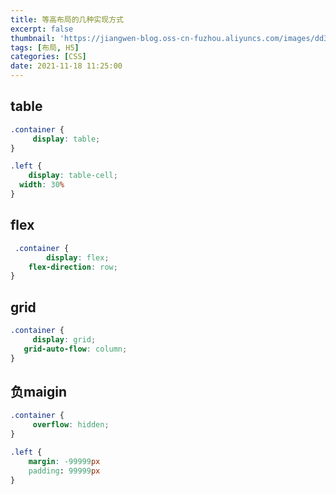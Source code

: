 ```yaml
---
title: 等高布局的几种实现方式
excerpt: false
thumbnail: 'https://jiangwen-blog.oss-cn-fuzhou.aliyuncs.com/images/dd3e880811ebb6e017c2d2eca2.webp'
tags: [布局, H5]
categories: [CSS]
date: 2021-11-18 11:25:00
---
```




## table

```css
.container {
	 display: table;
}

.left {
	display: table-cell;
  width: 30%
}
```



## flex

```css
 .container {
		display: flex;
    flex-direction: row;
}

```



## grid

```css
.container {
	 display: grid;
   grid-auto-flow: column;
}
```





## 负maigin

```css
.container {
	 overflow: hidden;
}

.left {
	margin: -99999px
	padding: 99999px
}
```

